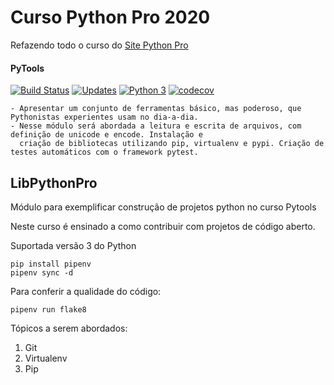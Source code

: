 # Curso Python Pro 2020
 Refazendo todo o curso do [Site Python Pro](https://www.python.pro.br)

#### PyTools
[![Build Status](https://travis-ci.org/wherculano/libpythonpro-2020.svg?branch=master)](https://travis-ci.org/wherculano/libpythonpro-2020)
[![Updates](https://pyup.io/repos/github/wherculano/libpythonpro-2020/shield.svg)](https://pyup.io/repos/github/wherculano/libpythonpro-2020/)
[![Python 3](https://pyup.io/repos/github/wherculano/libpythonpro-2020/python-3-shield.svg)](https://pyup.io/repos/github/wherculano/libpythonpro-2020/)
[![codecov](https://codecov.io/gh/wherculano/libpythonpro-2020/branch/master/graph/badge.svg)](https://codecov.io/gh/wherculano/libpythonpro-2020)

    - Apresentar um conjunto de ferramentas básico, mas poderoso, que Pythonistas experientes usam no dia-a-dia.
    - Nesse módulo será abordada a leitura e escrita de arquivos, com definição de unicode e encode. Instalação e
      criação de bibliotecas utilizando pip, virtualenv e pypi. Criação de testes automáticos com o framework pytest.

## LibPythonPro
Módulo para exemplificar construção de projetos python no curso Pytools

Neste curso é ensinado a como contribuir com projetos de código aberto.

Suportada versão 3 do Python
```console
pip install pipenv
pipenv sync -d
```

Para conferir a qualidade do código:
```console
pipenv run flake8
```    

Tópicos a serem abordados:    
1. Git
1. Virtualenv
1. Pip

